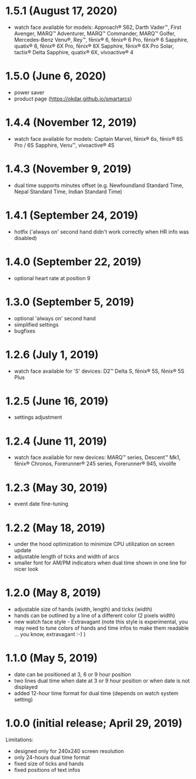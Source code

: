 # 1.5.1 (August 17, 2020)
* watch face available for models: Approach® S62, Darth Vader™, First Avenger, MARQ™ Adventurer, MARQ™ Commander, MARQ™ Golfer, Mercedes-Benz Venu®, Rey™, fēnix® 6, fēnix® 6 Pro, fēnix® 6 Sapphire, quatix® 6, fēnix® 6X Pro, fēnix® 6X Sapphire, fēnix® 6X Pro Solar, tactix® Delta Sapphire, quatix® 6X, vívoactive® 4

# 1.5.0 (June 6, 2020)
* power saver
* product page (https://okdar.github.io/smartarcs)

# 1.4.4 (November 12, 2019)
* watch face available for models: Captain Marvel, fēnix® 6s, fēnix® 6S Pro / 
6S Sapphire, Venu™, vívoactive® 4S

# 1.4.3 (November 9, 2019)
* dual time supports minutes offset (e.g. Newfoundland Standard Time, Nepal Standard Time, Indian Standard Time)

# 1.4.1 (September 24, 2019)
* hotfix ('always on' second hand didn't work correctly when HR info was disabled)

# 1.4.0 (September 22, 2019)
* optional heart rate at position 9

# 1.3.0 (September 5, 2019)
* optional 'always on' second hand
* simplified settings
* bugfixes

# 1.2.6 (July 1, 2019)
* watch face available for 'S' devices: D2™ Delta S, fēnix® 5S, fēnix® 5S Plus

# 1.2.5 (June 16, 2019)
* settings adjustment

# 1.2.4 (June 11, 2019)
* watch face available for new devices: MARQ™ series, Descent™ Mk1, fēnix® Chronos, Forerunner® 245 series, Forerunner® 945, vívolife

# 1.2.3 (May 30, 2019)
* event date fine-tuning

# 1.2.2 (May 18, 2019)
* under the hood optimization to minimize CPU utilization on screen update
* adjustable length of ticks and width of arcs
* smaller font for AM/PM indicators when dual time shown in one line for nicer look

# 1.2.0 (May 8, 2019)
* adjustable size of hands (width, length) and ticks (width)
* hands can be outlined by a line of a different color (2 pixels width)
* new watch face style - Extravagant (note this style is experimental, you may need to tune colors of hands and time infos to make them readable ... you know, extravagant :-) )

# 1.1.0 (May 5, 2019)
* date can be positioned at 3, 6 or 9 hour position
* two lines dual time when date at 3 or 9 hour position or when date is not displayed
* added 12-hour time format for dual time (depends on watch system setting)

# 1.0.0 (initial release; April 29, 2019)
Limitations:
* designed only for 240x240 screen resolution
* only 24-hours dual time format
* fixed size of ticks and hands
* fixed positions of text infos

